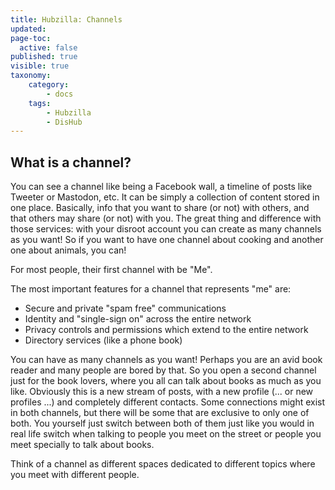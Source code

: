 ```yaml
---
title: Hubzilla: Channels
updated:
page-toc:
  active: false
published: true
visible: true
taxonomy:
    category:
        - docs
    tags:
        - Hubzilla
        - DisHub
---
```


## What is a channel?
You can see a channel like being a Facebook wall, a timeline of posts like Tweeter or Mastodon, etc. It can be simply a collection of content stored in one place. Basically, info that you want to share (or not) with others, and that others may share (or not) with you. The great thing and difference with those services: with your disroot account you can create as many channels as you want! So if you want to have one channel about cooking and another one about animals, you can!

For most people, their first channel with be "Me".

The most important features for a channel that represents "me" are:
* Secure and private "spam free" communications
* Identity and "single-sign on" across the entire network
* Privacy controls and permissions which extend to the entire network
* Directory services (like a phone book)

You can have as many channels as you want! Perhaps you are an avid book reader and many people are bored by that. So  you open a second channel just for the book lovers, where you all can talk about books as much as you like. Obviously this is a new stream of posts, with a new profile (... or new profiles ...) and completely different contacts. Some connections might exist in both channels, but there will be some that are exclusive to only one of both. You yourself just switch between both of them just like you would in real life switch when talking to people you meet on the street or people you meet specially to talk about books.

Think of a channel as different spaces dedicated to different topics where you meet with different people.
